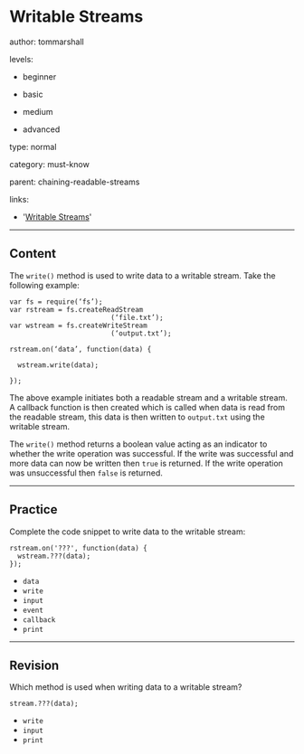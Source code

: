 # Writable Streams
author: tommarshall

levels:

  - beginner

  - basic

  - medium

  - advanced

type: normal

category: must-know

parent: chaining-readable-streams

links:
- '[Writable Streams](https://gist.github.com/joyrexus/10026630)'

---
## Content

The `write()`  method is used to write data to a writable stream. Take the following example:
 ```
 var fs = require(‘fs’);
 var rstream = fs.createReadStream
                          (‘file.txt’);
 var wstream = fs.createWriteStream
                          (‘output.txt’);

 rstream.on(‘data’, function(data) {

   wstream.write(data);

 });
 ```
The above example initiates both a readable stream and a writable stream. A callback function is then created which is called when data is read from the readable stream, this data is then written to `output.txt` using the writable stream.

The `write()` method returns a boolean value acting as an indicator to whether the write operation was successful. If the write was successful and more data can now be written then `true`  is returned. If the write operation was unsuccessful then `false` is returned.

---
## Practice

Complete the code snippet to write data to the writable stream:

```
rstream.on('???', function(data) {
  wstream.???(data);
});
```

* `data`
* `write`
* `input`
* `event`
* `callback`
* `print`

---
## Revision

Which method is used when writing data to a writable stream?

```
stream.???(data);
```

* `write`
* `input`
* `print`
